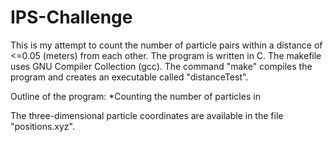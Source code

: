 # IPS-Challenge
This is my attempt to count the number of particle pairs within a distance of <=0.05 (meters) from each other.
The program is written in C.
The makefile uses GNU Compiler Collection (gcc). The command "make" compiles the program and creates an executable called "distanceTest".

Outline of the program:
*Counting the number of particles in 


The three-dimensional particle coordinates are available in the file "positions.xyz".
